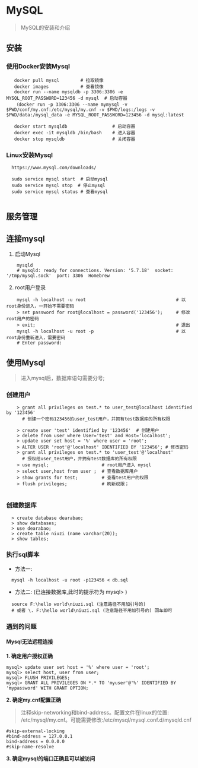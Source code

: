 <!--2019-04-05 22:00-->
# MySQL
> MySQL的安装和介绍

## 安装

### 使用Docker安装Mysql
```
   docker pull mysql        # 拉取镜像
   docker images            # 查看镜像
   docker run --name mysqldb -p 3306:3306 -e MYSQL_ROOT_PASSWORD=123456 -d mysql  # 启动容器
   （docker run -p 3306:3306 --name mymysql -v $PWD/conf/my.cnf:/etc/mysql/my.cnf -v $PWD/logs:/logs -v $PWD/data:/mysql_data -e MYSQL_ROOT_PASSWORD=123456 -d mysql:latest
    
   docker start mysqldb                 # 启动容器
   docker exec -it mysqldb /bin/bash    # 进入容器
   docker stop mysqldb                  # 关闭容器

```

### Linux安装Mysql
```
  https://www.mysql.com/downloads/
  
  sudo service mysql start  # 启动mysql
  sudo service mysql stop  # 停止mysql
  sudo service mysql status # 查看mysql
  
```

## 服务管理



## 连接mysql

1. 启动Mysql
```
    mysqld
    # mysqld: ready for connections. Version: '5.7.18'  socket: '/tmp/mysql.sock'  port: 3306  Homebrew
```
2. root用户登录
```
    mysql -h localhost -u root                                  # 以root身份进入，一开始不需要密码
    > set password for root@localhost = password('123456');     # 修改root用户的密码
    > exit;                                                     # 退出                                 
    mysql -h localhost -u root -p                               # 以root身份重新进入，需要密码
    # Enter password: 
```

## 使用Mysql 

> 进入mysql后，数据库语句需要分号;

### 创建用户

```
    > grant all privileges on test.* to user_test@localhost identified by '123456'
      # 创建一个密码123456的user_test用户，并拥有test数据库的所有权限

    > create user 'test' identified by '123456'  # 创建用户
    > delete from user where User='test' and Host='localhost';
    > update user set host = '%' where user = 'root';
    > ALTER USER 'root'@'localhost' IDENTIFIED BY '123456'; # 修改密码
    > grant all privileges on test.* to 'user_test'@'localhost'
      # 授权给user_test用户，并拥有test数据库的所有权限
    > use mysql;                    # root用户进入 mysql
    > select user,host from user ;  # 查看数据库用户
    > show grants for test;         # 查看test用户的权限
    > flush privileges;             # 刷新权限；        
    
```
###  创建数据库
```
  > create database dearabao;
  > show databases;
  > use dearabao;
  > create table niuzi (name varchar(20));
  > show tables;
```

### 执行sql脚本

* 方法一:
```
  mysql -h localhost -u root -p123456 < db.sql
```

* 方法二: (已连接数据库,此时的提示符为 mysql> )
```
  source F:\hello world\niuzi.sql (注意路径不用加引号的) 
  # 或者 \. F:\hello world\niuzi.sql (注意路径不用加引号的) 回车即可
```

### 遇到的问题

#### Mysql无法远程连接

  __1. 确定用户授权正确__

```
mysql> update user set host = '%' where user = 'root';
mysql> select host, user from user;
mysql> FLUSH PRIVILEGES;
mysql> GRANT ALL PRIVILEGES ON *.* TO 'myuser'@'%' IDENTIFIED BY 'mypassword' WITH GRANT OPTION;
```

  __2. 确定my.cnf配置正确__

>注释skip-networking和bind-address。配置文件在linux的位置: /etc/mysql/my.cnf。可能需要修改:/etc/mysql/mysql.conf.d/mysqld.cnf

```
#skip-external-locking
#bind-address = 127.0.0.1
bind-address = 0.0.0.0
#skip-name-resolve
```

  __3. 确定mysql的端口正确且可以被访问__